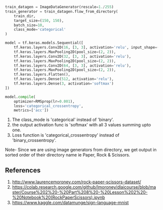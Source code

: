 
```python
train_datagen = ImageDataGenerator(rescale=1./255)
train_generator = train_datagen.flow_from_directory(
    train_dir,
    target_size=(150, 150),
    batch_size=10,
    class_mode='categorical'
)

```
```python
model = tf.keras.models.Sequential([
    tf.keras.layers.Conv2D(16, [3, 3], activation='relu', input_shape=(150,150,3)),
    tf.keras.layers.MaxPooling2D(pool_size=(2, 2)),
    tf.keras.layers.Conv2D(32, [3, 3], activation='relu'),
    tf.keras.layers.MaxPooling2D(pool_size=(2, 2)),
    tf.keras.layers.Conv2D(64, [3, 3], activation='relu'),
    tf.keras.layers.MaxPooling2D(pool_size=(2, 2)),
    tf.keras.layers.Flatten(),
    tf.keras.layers.Dense(512, activation='relu'),
    tf.keras.layers.Dense(3, activation='softmax')
])

```
```python
model.compile(
    optimizer=RMSprop(lr=0.001),
    loss='categorical_crossentropy',
    metrics=['acc'])

```

1. The class_mode is 'categorical' instead of 'binary'.
2. the output activation func is 'softmax' with all 3 values summing upto one.
3. Loss function is 'categorical_crossentropy' instead of 'binary_crossentropy'.

Note- Since we are using image generators from directory, we get output in sorted order of their directory name ie Paper, Rock & Scissors.
## References
1. http://www.laurencemoroney.com/rock-paper-scissors-dataset/
2. https://colab.research.google.com/github/lmoroney/dlaicourse/blob/master/Course%202%20-%20Part%208%20-%20Lesson%202%20-%20Notebook%20(RockPaperScissors).ipynb
3. https://www.kaggle.com/datamunge/sign-language-mnist